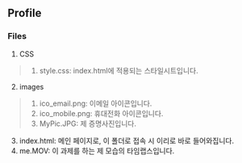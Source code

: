 ## Profile

### Files
1. CSS
> 1. style.css: index.html에 적용되는 스타일시트입니다.
2. images
> 1. ico_email.png: 이메일 아이콘입니다.
> 2. ico_mobile.png: 휴대전화 아이콘입니다.
> 3. MyPic.JPG: 제 증명사진입니다.
3. index.html: 메인 페이지로, 이 폴더로 접속 시 이리로 바로 들어와집니다.
4. me.MOV: 이 과제를 하는 제 모습의 타임랩스입니다.
